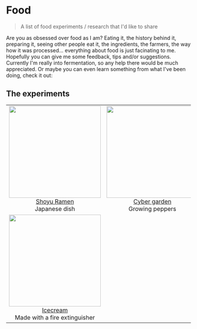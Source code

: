 # Food

> A list of food experiments / research that I'd like to share

Are you as obsessed over food as I am? Eating it, the history behind it, preparing it, seeing other people eat it, the ingredients, the farmers, the way how it was processed... everything about food is just facinating to me. Hopefully you can give me some feedback, tips and/or suggestions. Currently I'm really into fermentation, so any help there would be much appreciated. Or maybe you can even learn something from what I've been doing, check it out:

## The experiments

<table>
  <tbody>
    <tr>
      <td align="center">
      <a href="https://github.com/davidvanleeuwen/food/blob/master/ramen/readme.md">
        <img width="250"
        src="https://user-images.githubusercontent.com/238946/28500307-4d960278-6fc6-11e7-89f4-d821ff82aaf5.jpg">
        <br>
        Shoyu Ramen</a>
        <br>
        Japanese dish
      </td>
      <td align="center">
      <a href="https://github.com/davidvanleeuwen/food/tree/master/hot%20sauce/cybergarden">
        <img width="250"
        src="https://user-images.githubusercontent.com/238946/40270696-259e279c-5b92-11e8-896a-3e87ec9765fd.png">
        <br>
        Cyber garden</a>
        <br>
        Growing peppers
      </td>
      <td align="center">
      <a href="https://github.com/davidvanleeuwen/food/tree/master/hacker%20surprise/readme.md">
        <img width="250"
        src="https://user-images.githubusercontent.com/238946/52793082-2d3c3600-306d-11e9-94e3-cb0d68f2b450.png">
        <br>
        Hacker Surprise</a>
        <br>
        Chocolat
      </td>
      <td align="center">
      <a href="https://github.com/davidvanleeuwen/food/blob/master/hot%20sauce/readme.md">
        <img width="250"
        src="https://user-images.githubusercontent.com/238946/52793512-2feb5b00-306e-11e9-9d2e-1afe77c692c9.png">
        <br>
        Simon's hot sauce</a>
        <br>
        Fresno pepper hot sauce
      </td>
    </tr>
    <tr>
      <td align="center">
      <a href="https://github.com/davidvanleeuwen/food/blob/master/hot%20sauce/readme.md">
        <img width="250"
        src="https://user-images.githubusercontent.com/238946/53005884-6e00ca00-3434-11e9-847d-547964f098b4.png">
        <br>
        Icecream</a>
        <br>
        Made with a fire extinguisher
      </td>
    </tr>
  <tbody>
</table>
